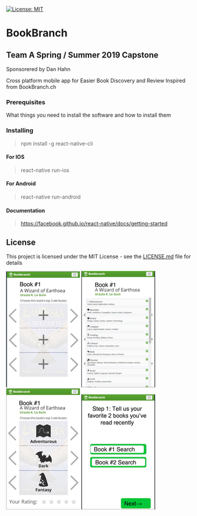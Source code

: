 [![License: MIT](https://img.shields.io/badge/License-MIT-yellow.svg)](https://opensource.org/licenses/MIT)
# BookBranch
## Team A Spring / Summer 2019 Capstone
Sponsorered by Dan Hahn

Cross platform mobile app for Easier Book Discovery and Review
Inspired from BookBranch.ch


### Prerequisites

What things you need to install the software and how to install them

### Installing
>npm install -g react-native-cli

#### For IOS
>react-native run-ios
#### For Android
>react-native run-android


#### Documentation 
>https://facebook.github.io/react-native/docs/getting-started

## License

This project is licensed under the MIT License - see the [LICENSE.md](LICENSE.md) file for details

![alt text](img/1.png "Logo Title Text 1")
![alt text](img/2.png "Logo Title Text 2")
![alt text](img/3.png "Logo Title Text 3")
![alt text](img/4.png "Logo Title Text 4")
